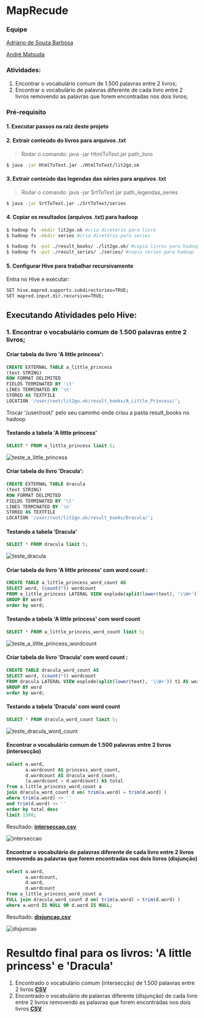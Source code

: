 # MapRecude

### Equipe
[Adriano de Souza Barbosa](https://github.com/adrianosb)

[André Matsuda](https://github.com/andrematsuda)

### Atividades:
1. Encontrar o vocabulário comum de 1.500 palavras entre 2 livros;
2. Encontrar o vocabulário de palavras diferente de cada livro entre 2 livros removendo as palavras que forem encontradas nos dois livros;

### Pré-requisito
#### 1. Executar passos na raiz deste projeto
#### 2. Extrair conteúdo do livros para arquivos .txt
> Rodar o comando: java -jar HtmlToText.jar path_livro
```sh
$ java -jar HtmlToText.jar ./HtmlToText/lit2go.ok
```
#### 3. Extrair conteúdo das legendas das séries para arquivos .txt
> Rodar o comando: java -jar SrtToText.jar path_legendas_series
```sh
$ java -jar SrtToText.jar ./SrtToText/series
```

#### 4. Copiar os resultados (arquivos .txt) para hadoop
```sh
$ hadoop fs -mkdir lit2go.ok #cria diretório para livro
$ hadoop fs -mkdir series #cria diretório para series

$ hadoop fs -put ./result_books/ ./lit2go.ok/ #copia livros para hadoop
$ hadoop fs -put ./result_series/ ./series/ #copia series para hadoop
```

#### 5. Configurar Hive para trabalhar recursivamente
Entra no Hive e executar:
```sh
SET hive.mapred.supports.subdirectories=TRUE;
SET mapred.input.dir.recursive=TRUE;
```

## Executando Atividades pelo Hive:
### 1. Encontrar o vocabulário comum de 1.500 palavras entre 2 livros;

#### Criar tabela do livro 'A little princess':
```sql
CREATE EXTERNAL TABLE a_little_princess
(text STRING)
ROW FORMAT DELIMITED
FIELDS TERMINATED BY '\t'
LINES TERMINATED BY '\n'
STORED AS TEXTFILE
LOCATION '/user/root/lit2go.ok/result_books/A_Little_Princess/';
```
Trocar '/user/root/' pelo seu caminho onde criou a pasta result_books no hadoop

#### Testando a tabela 'A little princess'
```sql
SELECT * FROM a_little_princess limit 5;
```
![teste_a_little_princess](images/teste_a_little_princess.png)

#### Criar tabela do livro 'Dracula':
```sql
CREATE EXTERNAL TABLE dracula
(text STRING)
ROW FORMAT DELIMITED
FIELDS TERMINATED BY '\t'
LINES TERMINATED BY '\n'
STORED AS TEXTFILE
LOCATION '/user/root/lit2go.ok/result_books/Dracula/';
```

#### Testando a tabela 'Dracula'
```sql
SELECT * FROM dracula limit 5;
```
![teste_dracula](images/teste_dracula.png)

#### Criar tabela do livro 'A little princess' com word count :
```sql
CREATE TABLE a_little_princess_word_count AS
SELECT word, (count(*)) wordcount
FROM a_little_princess LATERAL VIEW explode(split(lower(text), '\\W+')) t1 AS word
GROUP BY word
order by word;
```

#### Testando a tabela 'A little princess' com word count
```sql
SELECT * FROM a_little_princess_word_count limit 5;
```
![teste_a_little_princess_wordcount](images/teste_a_little_princess_wordcount.png)

#### Criar tabela do livro 'Dracula' com word count :
```sql
CREATE TABLE dracula_word_count AS
SELECT word, (count(*)) wordcount
FROM dracula LATERAL VIEW explode(split(lower(text), '\\W+')) t1 AS word
GROUP BY word
order by word;
```

#### Testando a tabela 'Dracula' com word count
```sql
SELECT * FROM dracula_word_count limit 5;
```
![teste_dracula_word_count](images/teste_dracula_word_count.png)


#### Encontrar o vocabulário comum de 1.500 palavras entre 2 livros (intersecção)
```sql
select a.word, 
       a.wordcount AS princess_word_count, 
       d.wordcount AS dracula_word_count, 
       (a.wordcount + d.wordcount) AS total
from a_little_princess_word_count a  
join dracula_word_count d on( trim(a.word) = trim(d.word) ) 
where trim(a.word) <> '' 
and trim(d.word) <> ''
order by total desc
limit 1500;
```

Resultado: [**interseccao.csv**](interseccao.csv)

![interseccao](images/interseccao.png)


#### Encontrar o vocabulário de palavras diferente de cada livro entre 2 livros removendo as palavras que forem encontradas nos dois livros (disjunção)
```sql
select a.word, 
       a.wordcount, 
       d.word, 
       d.wordcount
from a_little_princess_word_count a  
FULL join dracula_word_count d on( trim(a.word) = trim(d.word) ) 
where a.word IS NULL OR d.word IS NULL;
```

Resultado: [**disjuncao.csv**](disjuncao.csv)

![disjuncao](images/disjuncao.png)

# Resultdo final para os livros: 'A little princess' e 'Dracula'
1. Encontrado o vocabulário comum (intersecção) de 1.500 palavras entre 2 livros  [**CSV**](interseccao.csv)
2. Encontrado o vocabulário de palavras diferente (disjunção) de cada livro entre 2 livros removendo as palavras que forem encontradas nos dois livros  [**CSV**](disjuncao.csv)
